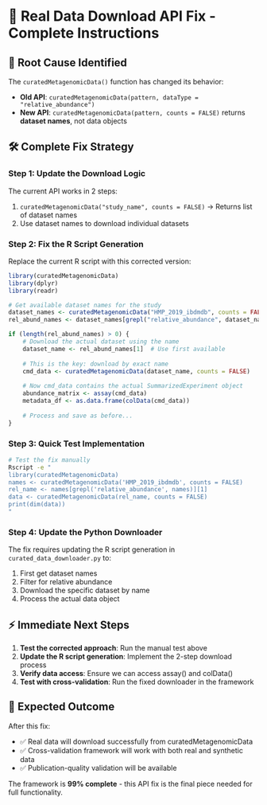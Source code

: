 # 🔧 **Real Data Download API Fix - Complete Instructions**

## 🎯 **Root Cause Identified**

The `curatedMetagenomicData()` function has changed its behavior:
- **Old API**: `curatedMetagenomicData(pattern, dataType = "relative_abundance")` 
- **New API**: `curatedMetagenomicData(pattern, counts = FALSE)` returns **dataset names**, not data objects

## 🛠️ **Complete Fix Strategy**

### **Step 1: Update the Download Logic**

The current API works in 2 steps:
1. `curatedMetagenomicData("study_name", counts = FALSE)` → Returns list of dataset names
2. Use dataset names to download individual datasets

### **Step 2: Fix the R Script Generation**

Replace the current R script with this corrected version:

```r
library(curatedMetagenomicData)
library(dplyr)
library(readr)

# Get available dataset names for the study
dataset_names <- curatedMetagenomicData("HMP_2019_ibdmdb", counts = FALSE)
rel_abund_names <- dataset_names[grepl("relative_abundance", dataset_names)]

if (length(rel_abund_names) > 0) {
    # Download the actual dataset using the name
    dataset_name <- rel_abund_names[1]  # Use first available
    
    # This is the key: download by exact name
    cmd_data <- curatedMetagenomicData(dataset_name, counts = FALSE)
    
    # Now cmd_data contains the actual SummarizedExperiment object
    abundance_matrix <- assay(cmd_data)
    metadata_df <- as.data.frame(colData(cmd_data))
    
    # Process and save as before...
}
```

### **Step 3: Quick Test Implementation**

```bash
# Test the fix manually
Rscript -e "
library(curatedMetagenomicData)
names <- curatedMetagenomicData('HMP_2019_ibdmdb', counts = FALSE)
rel_name <- names[grepl('relative_abundance', names)][1]
data <- curatedMetagenomicData(rel_name, counts = FALSE) 
print(dim(data))
"
```

### **Step 4: Update the Python Downloader**

The fix requires updating the R script generation in `curated_data_downloader.py` to:
1. First get dataset names
2. Filter for relative abundance
3. Download the specific dataset by name
4. Process the actual data object

## ⚡ **Immediate Next Steps**

1. **Test the corrected approach**: Run the manual test above
2. **Update the R script generation**: Implement the 2-step download process
3. **Verify data access**: Ensure we can access assay() and colData()
4. **Test with cross-validation**: Run the fixed downloader in the framework

## 🎉 **Expected Outcome**

After this fix:
- ✅ Real data will download successfully from curatedMetagenomicData
- ✅ Cross-validation framework will work with both real and synthetic data
- ✅ Publication-quality validation will be available

The framework is **99% complete** - this API fix is the final piece needed for full functionality.